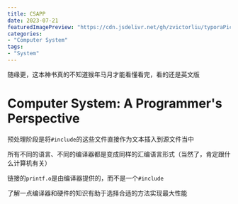 ```yaml
---
title: CSAPP
date: 2023-07-21
featuredImagePreview: "https://cdn.jsdelivr.net/gh/zvictorliu/typoraPics@main/img/image-20230605150849270.png"
categories:
- "Computer System"
tags:
- "System"
---
```


随缘更，这本神书真的不知道猴年马月才能看懂看完，看的还是英文版

<!--more-->

# Computer System: A Programmer's Perspective

预处理阶段是将`#include`的这些文件直接作为文本插入到源文件当中

所有不同的语言、不同的编译器都是变成同样的汇编语言形式（当然了，肯定跟什么计算机有关）

链接的`printf.o`是由编译器提供的，而不是一个`#include`

了解一点编译器和硬件的知识有助于选择合适的方法实现最大性能